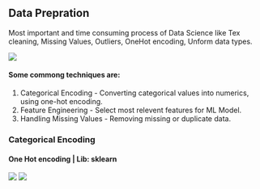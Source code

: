 ## Data Prepration

Most important and time consuming process of Data Science like Tex cleaning, Missing Values, Outliers, OneHot encoding, Unform data types.

![](https://thumbor.forbes.com/thumbor/960x0/https%3A%2F%2Fblogs-images.forbes.com%2Fgilpress%2Ffiles%2F2016%2F03%2FTime-1200x511.jpg)

#### Some commong techniques are:
1. Categorical Encoding - Converting categorical values into numerics, using one-hot encoding.
2. Feature Engineering - Select most relevent features for ML Model.
3. Handling Missing Values - Removing missing or duplicate data.

### Categorical Encoding

#### One Hot encoding | Lib: sklearn
![](https://mk0analyticsindf35n9.kinstacdn.com/wp-content/uploads/2019/10/2.jpeg) 
![](https://chrisalbon.com/images/machine_learning_flashcards/One-Hot_Encoding_print.png)

 
